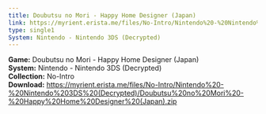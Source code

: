 ```yaml
---
title: Doubutsu no Mori - Happy Home Designer (Japan)
link: https://myrient.erista.me/files/No-Intro/Nintendo%20-%20Nintendo%203DS%20(Decrypted)/Doubutsu%20no%20Mori%20-%20Happy%20Home%20Designer%20(Japan).zip
type: single1
System: Nintendo - Nintendo 3DS (Decrypted)
---
```

<b>Game:</b> Doubutsu no Mori - Happy Home Designer (Japan)<br>
<b>System:</b> Nintendo - Nintendo 3DS (Decrypted)<br>
<b>Collection:</b> No-Intro<br>
<b>Download:</b> https://myrient.erista.me/files/No-Intro/Nintendo%20-%20Nintendo%203DS%20(Decrypted)/Doubutsu%20no%20Mori%20-%20Happy%20Home%20Designer%20(Japan).zip